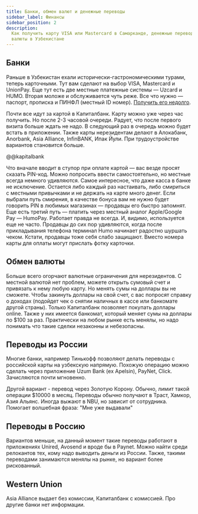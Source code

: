 ```yaml
---
title: Банки, обмен валют и денежные переводы
sidebar_label: Финансы
sidebar_position: 2
description:
  Как получить карту VISA или Mastercard в Самарканде, денежные переводы и обмен
  валюты в Узбекистане
---
```


## Банки

Раньше в Узбекистан ехали исторически-гастрономическими турами, теперь
карточными. Тут вам сделают на выбор VISA, Mastercard и UnionPay. Еще тут есть
две местные платежные системы — Uzcard и HUMO. Вторая моложе и обслуживается
чуть реже. Все что нужно — паспорт, прописка и ПИНФЛ (местный ID номер).
[Получить его недолго](government.md#получение-пинфл).

Почти все идут за картой в Капиталбанк. Карту можно уже через час получить. Но
после 2-3 часовой очереди. Радует, что после первого визита больше ждать не
надо. В следующий раз в очередь можно будет встать в приложении. Также карты
нерезидентам делают в Алокабанк, Anorbank, Asia Alliance, InfinBANK, Ипак Йули.
При трудоустройстве вариантов становится больше.

@@kapitalbank

Что вначале вводит в ступор при оплате картой — вас везде просят сказать
PIN-код. Можно попросить ввести самостоятельно, но местные всегда немного
удивляются. Самое интересное, что даже касса в банке не исключение. Остается
либо каждый раз настаивать, либо смириться с местными привычками и не держать на
карте много денег. Если выбрали путь смирения, в качестве бонуса вам не нужно
будет говорить PIN в любимых магазинах — продавцы его быстро запомнят. Еще есть
третий путь — платить через местный аналог Apple/Google Pay — HumoPay. Работает
правда не всегда. И, видимо, используется еще не часто. Продавцы до сих пор
удивляются, когда после прикладывания телефона терминал Humo начинает радостно
шуршать чеком. Кстати, продавцы тоже себя слабо защищают. Вместо номера карты
для оплаты могут прислать фотку карточки.

## Обмен валюты

Больше всего огорчают валютные ограничения для нерезидентов. С местной валютой
нет проблем, можете открыть сумовый счет и привязать к нему любую карту. Но
менять сумы на доллары вы не сможете. Чтобы закинуть доллары на свой счет, с вас
попросят справку о доходах (подойдет чек о снятии наличных в кассе или банкомате
другой страны). Только Капиталбанк позволяет покупать доллары online. Также у
них имеется банкомат, который меняет сумы на доллары по $100 за раз. Практически
на любом рынке есть менялы, но надо понимать что такие сделки незаконны и
небезопасны.

## Переводы из России

Многие банки, например Тинькофф позволяют делать переводы с российской карты на
узбекскую напрямую. Похожую операцию можно сделать через приложение Uzum Bank
(ex Apelsin), PayNet, Click. Зачисляются почти мгновенно.

Другой вариант - перевод через Золотую Корону. Обычно, лимит такой операции
$10000 в месяц. Переводы обычно получают в Траст, Хамкор, Азия Альянс. Иногда
выжают в NBU, но зависит от сотрудника. Помогает волшебная фраза: "Мне уже
выдавали"

## Переводы в Россию

Вариантов меньше, на данный момент такие переводы работают в приложениях Unired,
Avosend и вроде бы в Paynet. Можно найти среди релокантов тех, кому надо
выводить деньги из России. Также, такими переводами занимаются менялы на рынке,
но вариант более рискованный.

## Western Union

Asia Alliance выдает без комиссии, Капиталбанк с комиссией. Про другие банки нет
информации.
